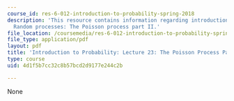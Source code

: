 ```yaml
---
course_id: res-6-012-introduction-to-probability-spring-2018
description: 'This resource contains information regarding introduction to probability:
  Random processes: The Poisson process part II.'
file_location: /coursemedia/res-6-012-introduction-to-probability-spring-2018/4d1f5b7cc32c8b57bcd2d9177e244c2b_MITRES_6_012S18_L23AS.pdf
file_type: application/pdf
layout: pdf
title: 'Introduction to Probability: Lecture 23: The Poisson Process Part II'
type: course
uid: 4d1f5b7cc32c8b57bcd2d9177e244c2b

---
```

None